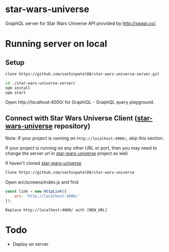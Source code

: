 # star-wars-universe

GraphQL server for Star Wars Universe API provided by http://swapi.co/.

# Running server on local

## Setup

```sh
clone https://github.com/sachinpatel88/star-wars-universe-server.git

cd ./star-wars-universe-server/
npm install
npm start
```

Open http://localhost:4000/ for GraphiQL - GraphQL query playground.

## Connect with Star Wars Universe Client ([star-wars-universe](https://github.com/sachinpatel88/star-wars-universe) repository)

Note: If your project is running on `http://localhost:4000/`, skip this section.

If your project is running on any other URL or port, then you may need to change the server url in [star-wars-universe](https://github.com/sachinpatel88/star-wars-universe) project as well.

If haven't cloned [star-wars-universe](https://github.com/sachinpatel88/star-wars-universe)

```sh
Clone https://github.com/sachinpatel88/star-wars-universe

```

Open src/screens/index.js and find

```javascript
const link = new HttpLink({
    uri: 'http://localhost:4000/'
});
```

```
Replace http://localhost:4000/ with [NEW_URL]
```

# Todo

-   Deploy on server
